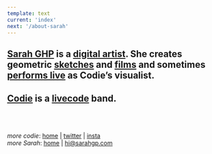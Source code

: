 ```yaml
---
template: text
current: 'index'
next: '/about-sarah'
---
```


## [Sarah GHP](/about-sarah) is a [digital artist](/about-art). She creates geometric [sketches](/sketches) and [films](/films) and sometimes [performs live](/codie-live) as Codie’s visualist.

## [Codie](/about-codie) is a [livecode](/about-livecode) band.

<br />
<br />

*more codie*: [home](https://codie.live/) | [twitter](https://twitter.com/hi_codie) | [insta](https://instagram.com/hi_codie/)  
*more Sarah*: [home](http://sarahghp.com/) | hi@sarahgp.com

